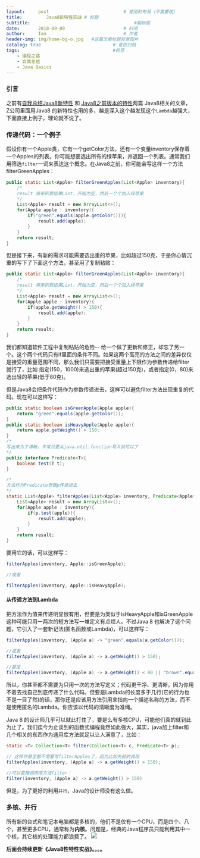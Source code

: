 ```yaml
---
layout:     post             				# 使用的布局（不需要改）
title:         Java8新特性实战 # 标题 
subtitle:    					  				#副标题
date:       2018-09-09  					# 时间
author:     Ian                  			# 作者
header-img: img/home-bg-o.jpg	#这篇文章标题背景图片
catalog: true                        	# 是否归档
tags:                              		#标签
    - 编程之路
    - 自我总结
    - Java Basics
---
```




### 引言
之前有[自我总结Java8新特性](http://uniquezhangqi.top/2018/07/10/%E7%BC%96%E7%A8%8B%E4%B9%8B%E8%B7%AF-Java8%E6%96%B0%E7%89%B9%E6%80%A7%E6%8C%87%E5%8D%97/) 和 [Java8之前版本的特性](http://uniquezhangqi.top/2018/07/10/%E7%BC%96%E7%A8%8B%E4%B9%8B%E8%B7%AF-Java8%E4%B9%8B%E5%89%8D%E7%89%88%E6%9C%AC%E7%9A%84%E7%89%B9%E6%80%A7/)两篇 Java8相关的文章，Z公司里面用Java8 的新特性也用的多，越是深入这个越发现这个`Lambda`越强大，下面直接上例子，理论就不说了。

### 传递代码：一个例子
假设你有一个Apple类，它有一个getColor方法，还有一个变量inventory保存着一个Apples的列表。你可能想要选出所有的绿苹果，并返回一个列表。通常我们用筛选`filter`一词来表达这个概念。在Java8之前，你可能会写这样一个方法filterGreenApples：
```java
public static List<Apple> filterGreenApples(List<Apple> inventory){
    /*
    result 用来积累结果List，开始为空，然后一个个加入绿苹果
    */
    List<Apple> result = new ArrayList<>();
    for(Apple apple : inventory){
        if("green".equals(apple.getColor())){
            result.add(apple);
        }
    }
    return result;
}
```

但是接下来，有新的需求可能需要选出重的苹果，比如超过150克，于是你心情沉重的写下了下面这个方法，甚至用了复制粘贴：
```java
public static List<Apple> filterGreenApples(List<Apple> inventory){
    /*
    result 用来积累结果List，开始为空，然后一个个加入绿苹果
    */
    List<Apple> result = new ArrayList<>();
    for(Apple apple : inventory){
        if(apple.getWeight() > 150){
            result.add(apple);
        }
    }
    return result;
}
```
我们都知道软件工程中复制粘贴的危险-- 给一个做了更新和修正，却忘了另一个。这个两个代码只有if里面的条件不同。如果这两个高亮的方法之间的差异仅仅是接受的重量范围不同，那么我们只需要把接受重量上下限作为参数传递给filter就行了，比如 指定(150，1000)来选出重的苹果(超过150克)，或者指定(0，80)来选出轻的苹果(低于80克)。

但是Java8会把条件代码作为参数传递进去，这样可以避免filter方法出现重复的代码。现在可以这样写：
```java
public static boolean isGreenApple(Apple apple){
    return "green".equals(apple.getColor());
}
public static boolean isHeavyApple(Apple apple){
    return apple.getWeight() > 150;
}
/*
写出来为了清晰，平常只要从java.util.function导入就可以了
*/
public interface Predicate<T>{
    boolean test(T t);
}

/*
方法作为Predicate参数p传递进去
*/
static List<Apple> filterApples(List<Apple> inventory, Predicate<Apple> p){
    List<Apple> result = new ArrayList<>();
    for(Apple apple : inventory){
        if(p.test(apple)){
            result.add(apple);
        }
    }
    return result;
}
```
要用它的话，可以这样写：
```java
filterApples(inventory, Apple::isGreenApple);

//或者

filterApples(inventory, Apple::isHeavyApple);
```
#### 从传递方法到Lambda
把方法作为值来传递明显很有用，但要是为类似于isHeavyApple和isGreenApple这种可能只用一两次的短方法写一堆定义有点烦人。不过Java 8 也解决了这个问题，它引入了一套新记法(匿名函数或Lambda)，可以这样写：

```java
filterApples(inventory, (Apple a) -> "green".equals(a.getColor()));

//或者
filterApples(inventory, (Apple a) -> a.getWeight() > 150);

//甚至
filterApples(inventory, (Apple a) -> a.getWeight() < 80 || "brown".equals(a.getColor()));

```
所以，你甚至都不需要为只用一次的方法写定义；代码更干净、更清晰，因为你用不着去找自己到底传递了什么代码。但要是Lambda的长度多于几行(它的行为也不是一目了然)的话，那你还是应该用方法引用来指向一个描述名称的方法，而不是使用匿名的Lambda。你应该以代码的清晰度为准绳。

Java 8 的设计师几乎可以就此打住了，要是么有多核CPU，可能他们真的就到此为止了。我们迄今为止谈到的函数式编程竟然如此强大，其实，java加上filter和几个相关的东西作为通用库方法就足以让人满意了，比如：

```java
static <T> Collection<T> filter(Collection<T> c, Predicate<T> p);

// 这样你甚至都不需要写filterApples了，因为比如先前的调用
filterApples(inventory, (Apple a) -> a.getWeight() > 150);

//可以直接调用库方法filter：
filter(inventory, (Apple a) -> a.getWeight() > 150)
```

但是，为了更好的利用`并行`，Java的设计师没有这么做。

### 多核、并行
所有新的台式和笔记本电脑都是多核的，他们不是仅有一个CPU，而是四个、八个，甚至更多CPU，通常称为**内核**。问题是，经典的Java程序员只能利用其中一个核，其它核的处理能力都浪费了。
![](http://uniquezhangqi.oss-cn-shenzhen.aliyuncs.com/blog/2018-09-09-Java8%E5%AE%9E%E6%88%98%E7%B4%A0%E6%9D%901.png)

**后面会持续更新《Java8性特性实战》。。。。**





